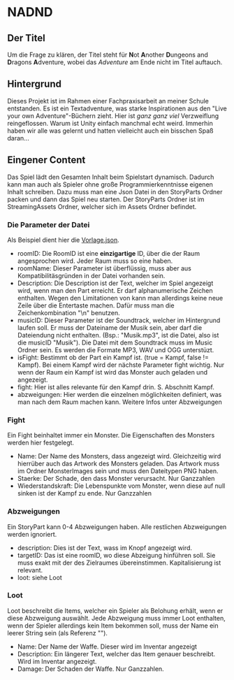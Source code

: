 # NADND
## Der Titel
Um die Frage zu klären, der Titel steht für **N**ot **A**nother **D**ungeons and **D**ragons **A**dventure, wobei das _Adventure_ am Ende nicht im Titel auftauch.

## Hintergrund
Dieses Projekt ist im Rahmen einer Fachpraxisarbeit an meiner Schule entstanden. Es ist ein Textadventure, was starke Inspirationen aus den "Live your own Adventure"-Büchern zieht. Hier ist _ganz ganz viel_ Verzweiflung reingeflossen. Warum ist Unity einfach manchmal echt weird. Immerhin haben wir alle was gelernt und hatten vielleicht auch ein bisschen Spaß daran...
## Eingener Content
Das Spiel lädt den Gesamten Inhalt beim Spielstart dynamisch. Dadurch kann man auch als Spieler ohne große Programmierkenntnisse eigenen Inhalt schreiben. Dazu muss man eine Json Datei in den StoryParts Ordner packen und dann das Spiel neu starten. Der StoryParts Ordner ist im StreamingAssets Ordner, welcher sich im Assets Ordner befindet.
### Die Parameter der Datei
Als Beispiel dient hier die [Vorlage.json](https://github.com/TeilzeitTodesengel/NADND/blob/main/Assets/StreamingAssets/StoryParts/Vorlage.json).
- roomID: Die RoomID ist eine **einzigartige** ID, über die der Raum angesprochen wird. Jeder Raum muss so eine haben.
- roomName: Dieser Parameter ist überflüssig, muss aber aus Kompatibilitäsgründen in der Datei vorhanden sein.
- Description: Die Description ist der Text, welcher im Spiel angezeigt wird, wenn man den Part erreicht. Er darf alphanumerische Zeichen enthalten. Wegen den Limitationen von kann man allerdings keine neue Zeile über die Entertaste machen. Dafür muss man die Zeichenkombination "\n" benutzen.
- musicID: Dieser Parameter ist der Soundtrack, welcher im Hintergrund laufen soll. Er muss der Dateiname der Musik sein, aber darf die Dateiendung nicht enthalten. (Bsp.: "Musik.mp3", ist die Datei, also ist die musicID "Musik"). Die Datei mit dem Soundtrack muss im Music Ordner sein. Es werden die Formate MP3, WAV und OGG unterstüzt.
- isFight: Bestimmt ob der Part ein Kampf ist. (true = Kampf, false != Kampf). Bei einem Kampf wird der nächste Parameter fight wichtig. Nur wenn der Raum ein Kampf ist wird das Monster auch geladen und angezeigt.
- fight: Hier ist alles relevante für den Kampf drin. S. Abschnitt Kampf.
- abzweigungen: Hier werden die einzelnen möglichkeiten definiert, was man nach dem Raum machen kann. Weitere Infos unter Abzweigungen
### Fight
Ein Fight beinhaltet immer ein Monster. Die Eigenschaften des Monsters werden hier festgelegt.
- Name: Der Name des Monsters, dass angezeigt wird. Gleichzeitig wird hierrüber auch das Artwork des Monsters geladen. Das Artwork muss im Ordner MonsterImages sein und muss den Dateitypen PNG haben.
- Staerke: Der Schade, den dass  Monster verursacht. Nur Ganzzahlen
- Wiederstandskraft: Die Lebenspunkte vom Monster, wenn diese auf null sinken ist der Kampf zu ende. Nur Ganzzahlen
### Abzweigungen
Ein StoryPart kann 0-4 Abzweigungen haben. Alle restlichen Abzweigungen werden ignoriert.
- description: Dies ist der Text, wass im Knopf angezeigt wird.
- targetID: Das ist eine roomID, wo diese Abzeigung hinführen soll. Sie muss exakt mit der des  Zielraumes übereinstimmen. Kapitalisierung ist relevant.
- loot: siehe Loot
### Loot
Loot beschreibt die Items, welcher ein Spieler als Belohung erhält, wenn er diese Abzweigung auswählt. Jede Abzweigung muss immer Loot enthalten, wenn der Spieler allerdings kein Item bekommen soll, muss der Name ein leerer String sein (als Referenz "").
- Name: Der Name der Waffe. Dieser wird im Inventar angezeigt
- Description: Ein längerer Text, welcher das Item genauer beschreibt. Wird im Inventar angezeigt.
- Damage: Der Schaden der Waffe. Nur Ganzzahlen.
